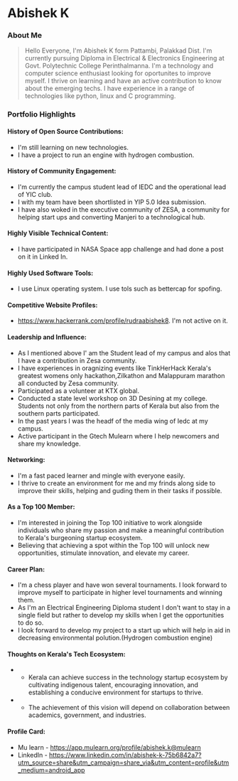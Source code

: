 # Abishek K 

### About Me

> Hello Everyone, I'm Abishek K form Pattambi, Palakkad Dist. I'm currently pursuing Diploma in Electrical & Electronics Engineering at Govt. Polytechnic College Perinthalmanna. I'm a technology and computer science enthusiast looking for oportunites to improve myself. I thrive on learning and have an active contribution to know about the emerging techs. I have experience in a range of technologies like python, linux and C programming. 


### Portfolio Highlights


#### History of Open Source Contributions:

- I'm still learning on new technologies.
- I have a project to run an engine with hydrogen combustion.

#### History of Community Engagement:

-  I'm currently the campus student lead of IEDC and the operational lead of YIC club.
-  I with my team have been shortlisted in YIP 5.0 Idea submission.
-  I have also woked in the executive community of ZESA, a community for helping start ups and converting Manjeri to a technological hub.

#### Highly Visible Technical Content:

- I have participated in NASA Space app challenge and had done a post on it in Linked In.

#### Highly Used Software Tools:

- I use Linux operating system. I use tols such as bettercap for spofing.

#### Competitive Website Profiles:

- https://www.hackerrank.com/profile/rudraabishek8. I'm not active on it.

#### Leadership and Influence:

- As I mentioned above I' am the Student lead of my campus and alos that I have a contribution in Zesa community.
-  I have experiences in oragnizing events like TinkHerHack Kerala's greatest womens only hackathon,Zilkathon and Malappuram marathon all conducted by Zesa community.
-  Participated as a volunteer at KTX global.
-  Conducted a state level workshop on 3D Desining at my college. Students not only from the northern parts of Kerala but also from the southern parts participated.
-  In the past years I was the headf of the media wing of Iedc at my campus.
-  Active participant in the Gtech Mulearn where I help newcomers and share my knowledge. 

#### Networking:

- I'm a fast paced learner and mingle with everyone easily.
- I thrive to create an environment for me and my frinds along side to improve their skills, helping and guding them in their tasks if possible.

#### As a Top 100 Member:

-  I'm interested in joining the Top 100 initiative to work alongside individuals who share my passion and make a meaningful contribution to Kerala's burgeoning startup ecosystem.
-  Believing that achieving a spot within the Top 100 will unlock new opportunities, stimulate innovation, and elevate my career.

#### Career Plan:

- I'm a chess player and have won several tournaments. I look forward to improve myself to participate in higher level tournaments and winning them.
- As I'm an Electrical Engineering Diploma student I don't want to stay in a single field but rather to develop my skills when I get the opportunities to do so.
- I look forward to develop my project to a start up which will help in aid in decreasing environmental polution.(Hydrogen combustion engine)

#### Thoughts on Kerala's Tech Ecosystem:

- - Kerala can achieve success in the technology startup ecosystem by cultivating indigenous talent, encouraging innovation, and establishing a conducive environment for startups to thrive.
- - The achievement of this vision will depend on collaboration between academics, government, and industries. 

#### Profile Card:

- Mu learn - https://app.mulearn.org/profile/abishek.k@mulearn
- LinkedIn - https://www.linkedin.com/in/abishek-k-75b6842a7?utm_source=share&utm_campaign=share_via&utm_content=profile&utm_medium=android_app
